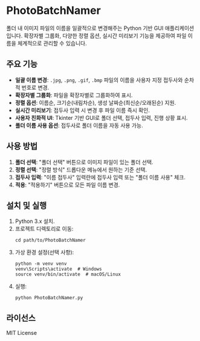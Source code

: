# PhotoBatchNamer

폴더 내 이미지 파일의 이름을 일괄적으로 변경해주는 Python 기반 GUI 애플리케이션입니다. 확장자별 그룹화, 다양한 정렬 옵션, 실시간 미리보기 기능을 제공하여 파일 이름을 체계적으로 관리할 수 있습니다.

## 주요 기능

-   **일괄 이름 변경**: `.jpg`, `.png`, `.gif`, `.bmp` 파일의 이름을 사용자 지정 접두사와 순차적 번호로 변경.
-   **확장자별 그룹화**: 파일을 확장자별로 그룹화하여 표시.
-   **정렬 옵션**: 이름순, 크기순(내림차순), 생성 날짜순(최신순/오래된순) 지원.
-   **실시간 미리보기**: 접두사 입력 시 변경 후 파일 이름 즉시 확인.
-   **사용자 친화적 UI**: Tkinter 기반 GUI로 폴더 선택, 접두사 입력, 진행 상황 표시.
-   **폴더 이름 사용 옵션**: 접두사로 폴더 이름을 자동 사용 가능.

## 사용 방법

1. **폴더 선택**: "폴더 선택" 버튼으로 이미지 파일이 있는 폴더 선택.
2. **정렬 선택**: "정렬 방식" 드롭다운 메뉴에서 원하는 기준 선택.
3. **접두사 입력**: "이름 접두사" 입력란에 접두사 입력 또는 "폴더 이름 사용" 체크.
4. **적용**: "적용하기" 버튼으로 모든 파일 이름 변경.

## 설치 및 실행

1. Python 3.x 설치.
2. 프로젝트 디렉토리로 이동:
    ```
    cd path/to/PhotoBatchNamer
    ```
3. 가상 환경 설정(선택 사항):
    ```
    python -m venv venv
    venv\Scripts\activate  # Windows
    source venv/bin/activate  # macOS/Linux
    ```
4. 실행:
    ```
    python PhotoBatchNamer.py
    ```

## 라이선스

MIT License
